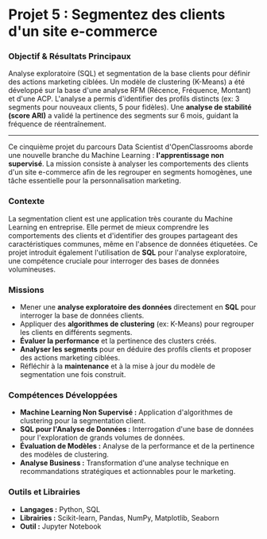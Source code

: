 # Projet 5 : Segmentez des clients d'un site e-commerce

### Objectif & Résultats Principaux

Analyse exploratoire (SQL) et segmentation de la base clients pour définir des actions marketing ciblées. Un modèle de clustering (K-Means) a été développé sur la base d'une analyse RFM (Récence, Fréquence, Montant) et d'une ACP. L'analyse a permis d'identifier des profils distincts (ex: 3 segments pour nouveaux clients, 5 pour fidèles). Une **analyse de stabilité (score ARI)** a validé la pertinence des segments sur 6 mois, guidant la fréquence de réentraînement.

---

Ce cinquième projet du parcours Data Scientist d'OpenClassrooms aborde une nouvelle branche du Machine Learning : **l'apprentissage non supervisé**. La mission consiste à analyser les comportements des clients d'un site e-commerce afin de les regrouper en segments homogènes, une tâche essentielle pour la personnalisation marketing.

### Contexte

La segmentation client est une application très courante du Machine Learning en entreprise. Elle permet de mieux comprendre les comportements des clients et d'identifier des groupes partageant des caractéristiques communes, même en l'absence de données étiquetées. Ce projet introduit également l'utilisation de **SQL** pour l'analyse exploratoire, une compétence cruciale pour interroger des bases de données volumineuses.

### Missions

* Mener une **analyse exploratoire des données** directement en **SQL** pour interroger la base de données clients.
* Appliquer des **algorithmes de clustering** (ex: K-Means) pour regrouper les clients en différents segments.
* **Évaluer la performance** et la pertinence des clusters créés.
* **Analyser les segments** pour en déduire des profils clients et proposer des actions marketing ciblées.
* Réfléchir à la **maintenance** et à la mise à jour du modèle de segmentation une fois construit.

### Compétences Développées

* **Machine Learning Non Supervisé :** Application d'algorithmes de clustering pour la segmentation client.
* **SQL pour l'Analyse de Données :** Interrogation d'une base de données pour l'exploration de grands volumes de données.
* **Évaluation de Modèles :** Analyse de la performance et de la pertinence des modèles de clustering.
* **Analyse Business :** Transformation d'une analyse technique en recommandations stratégiques et actionnables pour le marketing.

### Outils et Librairies

* **Langages :** Python, SQL
* **Librairies :** Scikit-learn, Pandas, NumPy, Matplotlib, Seaborn
* **Outil :** Jupyter Notebook
